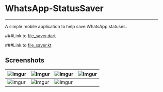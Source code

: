 
# WhatsApp-StatusSaver
---------------

A simple mobile application to help save WhatsApp statuses.

###Link to [file_saver.dart](https://gist.github.com/olumidayy/50c91e1041c3ceb509e6fb8fe059c1b9)

###Link to [file_saver.kt](https://gist.github.com/olumidayy/1d23ae2dcdec7e77a289e9203e702437)



## Screenshots

| ![Imgur](https://i.imgur.com/cdB3pgC.png) 	| ![Imgur](https://i.imgur.com/JXqDOVA.png) 	| ![Imgur](https://i.imgur.com/LeC35Ah.png) 	| ![Imgur](https://i.imgur.com/vjzr5EB.png) 	|
|-------------------------------------------	|-------------------------------------------	|-------------------------------------------	|-------------------------------------------	|
| ![Imgur](https://i.imgur.com/LLUXvYo.jpg) 	| ![Imgur](https://i.imgur.com/uRfIhA6.png) 	| ![Imgur](https://i.imgur.com/gxdKOPA.jpg) 	|                                           	|

